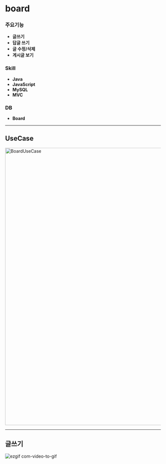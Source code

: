 # board

### 주요기능
* **글쓰기**
* **답글 쓰기**
* **글 수정/삭제**
* **게시글 보기**

### Skill
* **Java**
* **JavaScript**
* **MySQL**
* **MVC**

### DB
* **Board**

***

## UseCase

<img width="898" alt="BoardUseCase" src="https://user-images.githubusercontent.com/64480971/82084911-1defe080-9727-11ea-8763-10061798c9d9.PNG">

***

## 글쓰기 


![ezgif com-video-to-gif](https://user-images.githubusercontent.com/64480971/82088488-d10f0880-972c-11ea-934d-45dd48842a80.gif)

